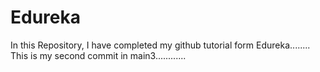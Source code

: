 # Edureka
In this Repository, I have completed my github tutorial form Edureka........
This is my second commit in main3............
